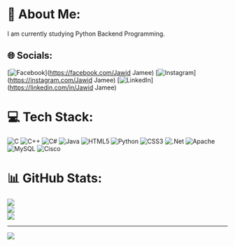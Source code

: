 
# 💫 About Me:
I am currently studying Python Backend Programming.


## 🌐 Socials:
[![Facebook](https://img.shields.io/badge/Facebook-%231877F2.svg?logo=Facebook&logoColor=white)](https://facebook.com/Jawid Jamee) [![Instagram](https://img.shields.io/badge/Instagram-%23E4405F.svg?logo=Instagram&logoColor=white)](https://instagram.com/Jawid Jamee) [![LinkedIn](https://img.shields.io/badge/LinkedIn-%230077B5.svg?logo=linkedin&logoColor=white)](https://linkedin.com/in/Jawid Jamee) 

# 💻 Tech Stack:
![C](https://img.shields.io/badge/c-%2300599C.svg?style=for-the-badge&logo=c&logoColor=white) ![C++](https://img.shields.io/badge/c++-%2300599C.svg?style=for-the-badge&logo=c%2B%2B&logoColor=white) ![C#](https://img.shields.io/badge/c%23-%23239120.svg?style=for-the-badge&logo=csharp&logoColor=white) ![Java](https://img.shields.io/badge/java-%23ED8B00.svg?style=for-the-badge&logo=openjdk&logoColor=white) ![HTML5](https://img.shields.io/badge/html5-%23E34F26.svg?style=for-the-badge&logo=html5&logoColor=white) ![Python](https://img.shields.io/badge/python-3670A0?style=for-the-badge&logo=python&logoColor=ffdd54) ![CSS3](https://img.shields.io/badge/css3-%231572B6.svg?style=for-the-badge&logo=css3&logoColor=white) ![.Net](https://img.shields.io/badge/.NET-5C2D91?style=for-the-badge&logo=.net&logoColor=white) ![Apache](https://img.shields.io/badge/apache-%23D42029.svg?style=for-the-badge&logo=apache&logoColor=white) ![MySQL](https://img.shields.io/badge/mysql-4479A1.svg?style=for-the-badge&logo=mysql&logoColor=white) ![Cisco](https://img.shields.io/badge/cisco-%23049fd9.svg?style=for-the-badge&logo=cisco&logoColor=black)
# 📊 GitHub Stats:
![](https://github-readme-stats.vercel.app/api?username=JawidJamee&theme=dark&hide_border=false&include_all_commits=false&count_private=false)<br/>
![](https://github-readme-streak-stats.herokuapp.com/?user=JawidJamee&theme=dark&hide_border=false)<br/>
![](https://github-readme-stats.vercel.app/api/top-langs/?username=JawidJamee&theme=dark&hide_border=false&include_all_commits=false&count_private=false&layout=compact)

---
[![](https://visitcount.itsvg.in/api?id=JawidJamee&icon=0&color=1)](https://visitcount.itsvg.in)

<!-- Proudly created with GPRM ( https://gprm.itsvg.in ) -->
